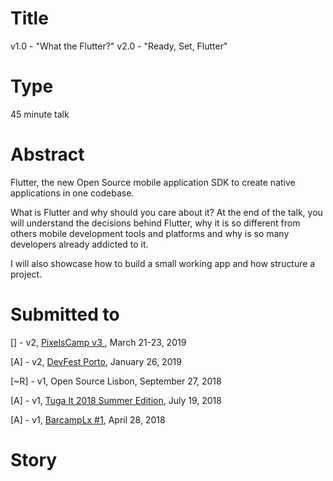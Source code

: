 # Title

v1.0 - "What the Flutter?"
v2.0 - "Ready, Set, Flutter"

# Type

45 minute talk

# Abstract
Flutter, the new Open Source mobile application SDK to create native applications in one codebase.

What is Flutter and why should you care about it? At the end of the talk, you will understand the decisions behind Flutter, why it is so different from others mobile development tools and platforms and why is so many developers already addicted to it.

I will also showcase how to build a small working app and how structure a project.


# Submitted to

[] - v2, [PixelsCamp v3 ](https://pixels.camp/), March 21-23, 2019

[A] - v2, [DevFest Porto](https://devfest.gdgporto.xyz/), January 26, 2019

[~R] - v1, Open Source Lisbon, September 27, 2018

[A] - v1, [Tuga It 2018 Summer Edition](http://tugait.pt/), July 19, 2018

[A] - v1, [BarcampLx #1](https://www.meetup.com/BarcampLx/events/248955131/), April 28, 2018

# Story
